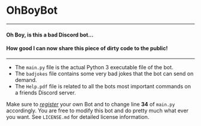 # OhBoyBot

---

#### Oh Boy, is this a bad Discord bot...
#### How good I can now share this piece of dirty code to the public!

---

- The `main.py` file is the actual Python 3 executable file of the bot.
- The `badjokes` file contains some very bad jokes that the bot can send on demand.
- The `Help.pdf` file is related to all the bots most important commands on a friends Discord server.

Make sure to *[register](https://discord.com/developers)* your own Bot and to change line **34** of `main.py` accordingly.
You are free to modify this bot and do pretty much what ever you want. See `LICENSE.md` for detailed license information. 
